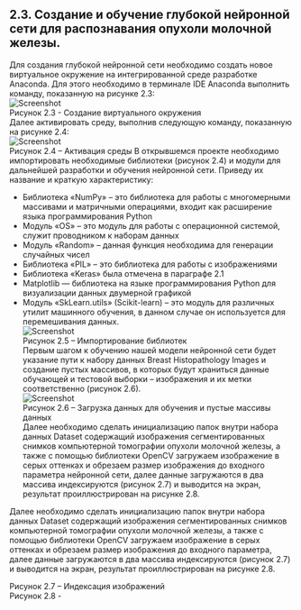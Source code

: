 ## **2.3.	Создание и обучение глубокой нейронной сети для распознавания опухоли молочной железы.**

Для создания глубокой нейронной сети необходимо создать новое виртуальное окружение на интегрированной среде разработке Anaconda. 
Для этого необходимо в терминале IDE Anaconda выполнить команду, показанную на рисунке 2.3:  
![Screenshot](../main/Screenshot/Conda%20create%20-%20n%20venv.png)  
Рисунок 2.3 - Создание виртуального окружения  
Далее активировать среду, выполнив следующую команду, показанную на рисунке 2.4:  
![Screenshot](../main/Screenshot/активация%20среды%20conda.png)  
Рисунок 2.4 – Активация среды
В открывшемся проекте необходимо импортировать необходимые библиотеки (рисунок 2.4) и модули для дальнейшей разработки и обучения нейронной сети. Приведу их название и краткую характеристику:
* Библиотека «NumPy» – это библиотека для работы с многомерными массивами и матричными операциями, входит как расширение языка программирования Python
* Модуль «OS» – это модуль для работы с операционной системой, служит проводником к наборам данных
* Модуль «Random» – данная функция необходима для генерации случайных чисел
* Библиотека «PIL» – это библиотека для работы с изображениями
* Библиотека «Keras» была отмечена в параграфе 2.1
* Matplotlib — библиотека на языке программирования Python для визуализации данных двумерной графикой  
* Модуль «SkLearn.utils» (Scikit-learn) – это модуль для различных утилит машинного обучения, в данном случае он используется для перемешивания данных.  
![Screenshot](../main/Screenshot/import%20libr.png?raw=true)   
Рисунок 2.5 – Импортирование библиотек  
Первым шагом к обучению нашей модели нейронной сети будет указание пути к набору данных Breast Histopathology Images и создание пустых массивов, 
в которых будут храниться данные обучающей и тестовой выборки – изображения и их метки соответственно (рисунок 2.6).  
![Screenshot](../main/Screenshot/Пустые%20масивы.png)  
Рисунок 2.6 – Загрузка данных для обучения и пустые массивы данных  
Далее необходимо сделать инициализацию папок внутри набора данных Dataset содержащий изображения сегментированных снимков компьютерной томографии опухоли молочной железы,
а также с помощью библиотеки OpenCV загружаем изображение в серых оттенках и обрезаем размер изображения до входного параметра нейронной сети, 
далее данные загружаются в два массива индексируются (рисунок 2.7) и выводится на экран, результат проиллюстрирован на рисунке 2.8.

Далее необходимо сделать инициализацию папок внутри набора данных Dataset содержащий изображения сегментированных снимков компьютерной томографии опухоли молочной железы, а также с помощью библиотеки OpenCV загружаем изображение в серых оттенках и обрезаем размер изображения до входного параметра, далее данные загружаются в два массива индексируются (рисунок 2.7) и выводится на экран, результат проиллюстрирован на рисунке 2.8.  
 
Рисунок 2.7 – Индексация изображений  
Рисунок 2.8 -  
